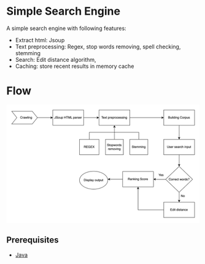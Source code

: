 # Simple Search Engine
A simple search engine with following features: 
- Extract html: Jsoup
- Text preprocessing: Regex, stop words removing, spell checking, stemming
- Search: Edit distance algorithm,
- Caching: store recent results in memory cache

# Flow
![Implementation](./flow.png)

## Prerequisites

 - [Java](https://www.oracle.com/ca-en/java/technologies/downloads/)

